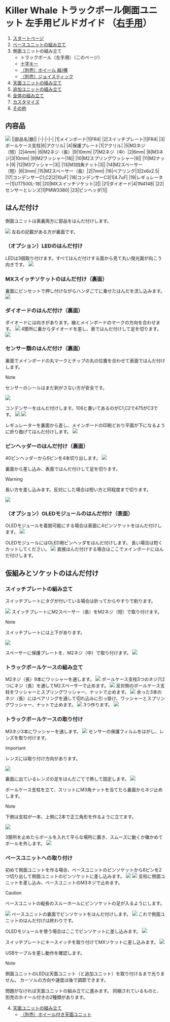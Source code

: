 # Killer Whale トラックボール側面ユニット 左手用ビルドガイド （[右手用](../右手用/3_側面ユニット_トラックボール.md)）

1. [スタートページ](../README.md)
2. [ベースユニットの組み立て](../左手用/2_ベースユニット.md)
3. 側面ユニットの組み立て
   - トラックボール（左手用）（このページ）
   - [十字キー](../左手用/3_側面ユニット_十字キー.md)
   - [（別売）ホイール 縦/横](../左手用/3_側面ユニット_ホイール.md)
   - [（別売）ジョイスティック](../左手用/3_側面ユニット_ジョイスティック.md)
4.  [天面ユニットの組み立て](../左手用/4_天面ユニット.md)
5. [追加ユニットの組み立て](../左手用/5_追加ユニット.md)
6. [全体の組み立て](../左手用/6_全体の組み立て.md)
7. [カスタマイズ](../左手用/7_カスタマイズ.md)
8. [その他](../左手用/8_その他.md)

## 内容品
![](../img/3_1_trackball_l/3_1_1_contents.jpg)
||部品名|数||
|-|-|-|-|
|1|メインボード|1|FR4|
|2|スイッチプレート|1|FR4|
|3|ボールケース支柱|6|アクリル|
|4|保護プレート|1|アクリル|
|5|M2ネジ（短）|2|4mm|
|6|M2ネジ（長）|9|10mm|
|7|M2ネジ（中）|2|6mm|
|8|M3ネジ|3|10mm|
|9|M2ワッシャー|18||
|10|M2スプリングワッシャー|9||
|11|M2ナット|9|
|12|M3ワッシャー|3||
|13|M3四角ナット|3||
|14|M2スペーサー（短）|6|3mm|
|15|M2スペーサー（長）|2|7mm|
|16|ベアリング|3|2x6x2.5|
|17|コンデンサーC1,C2|2|10uF|
|18|コンデンサーC3|1|4.7uF|
|19|レギュレーター|1|UT7500L-18|
|20|MXスイッチソケット|2||
|21|ダイオード|4|1N4148|
|22|センサーとレンズ|1|PMW3360|
|23|ピンヘッダ|1||

## はんだ付け
側面ユニットは表裏両方に部品をはんだ付けします。

![](../img/3_1_trackball_l/3_1_2_overall.jpg)
左右の記載がある方が裏面です。
### （オプション）LEDのはんだ付け
LEDは3個取り付けます。すべてはんだ付けする面から見て丸い発光面が向こう向きです。
![](../img/3_1_trackball_l/3_1_3_led.jpg)



### MXスイッチソケットのはんだ付け（裏面）
裏面にピンセットで押し付けながらハンダごてに乗せたはんだを流し込みます。
![](../img/3_1_trackball_l/3_1_4_mxsocket.jpg)

### ダイオードのはんだ付け（裏面）
ダイオードには向きがあります。線とメインボードのマークの方向を合わせます。
![](../img/c_diode.jpg)
4箇所に裏からダイオードを差し、表ではんだ付けして足を切ります。
![](../img/3_1_trackball_l/3_1_5_diodes.jpg)

### センサー類のはんだ付け（裏面）
裏面でメインボードの丸マークとチップの丸の位置を合わせて表面ではんだ付けします。
> [!NOTE]
> センサーのシールはまだ剥がさない方が安全です。

![](../img/3_1_trackball_l/3_1_6_pmw3360.jpg)

コンデンサーをはんだ付けします。106と書いてあるのがC1,C2で475がC3です。
![](../img/3_1_trackball_l/3_1_7_c_1.jpg)
![](../img/3_1_trackball_l/3_1_8_c_2.jpg)

レギュレーターを裏面から差し、メインボードの印刷どおり平面が下になるように折り曲げてはんだ付けします。
![](../img/3_1_trackball_l/3_1_9_reg.jpg)


### ピンヘッダーのはんだ付け（裏面）
40ピンヘッダーから6ピンを4本切り出します。
![](../img/c_pin_header_6.jpg)

裏面から差し込み、表面ではんだ付けして足を切ります。
> [!WARNING]
> 長い方を差し込みます。反対にした場合は短い方と同程度まで切ります。

![](../img/3_1_trackball_l/3_1_10_pin_header.jpg)

### （オプション）OLEDモジュールのはんだ付け（表面）
OLEDモジュールを着脱可能にする場合は表面に4ピンソケットをはんだ付けします。
![](../img/3_1_trackball_l/3_1_11_oled_socket.jpg)

OLEDモジュールにはOLED用ピンヘッダをはんだ付けします。    長い場合は短くカットしてください。
![](../img/c_oled_header.jpg)
直接はんだ付けする場合はここでメインボードにはんだ付けします。

## 仮組みとソケットのはんだ付け
### スイッチプレートの組み立て
スイッチプレートにタグが付いている場合は折ってからやすりで削ります。

![](../img/c_switch_l.jpg)
スイッチプレートにM2スペーサー（長）をM2ネジ（短）で取り付けます。
> [!NOTE]
> スイッチプレートには上下があります。

![](../img/3_1_trackball_l/3_1_15_switch_1.jpg)

スペーサーに保護プレートを、M2ネジ（中）で取り付けます。
![](../img/3_1_trackball_l/3_1_16_switch_2.jpg)

### トラックボールケースの組み立て
M2ネジ（長）9本にワッシャーを通します。
![](../img/3_1_trackball_l/3_1_17_m2_screws.jpg)
ボールケース支柱3つのネジ穴2つにネジ（長）を通してM2スペーサーで止めます。
![](../img/3_1_trackball_l/3_1_18_pillars_1.jpg)
反対側のボールケース支柱をワッシャーとスプリングワッシャー、ナットで止めます。
![](../img/3_1_trackball_l/3_1_19_pillars_2.jpg)
余った3本のネジ（長）にはベアリングを通して切れ込みに引っ掛け、ワッシャーとスプリングワッシャー、ナットで止めます。
![](../img/3_1_trackball_l/3_1_20_pillars_3.jpg)
3つ作ります。
![](../img/3_1_trackball_l/3_1_21_pillars_4.jpg)


### トラックボールケースの取り付け
M3ネジ3本にワッシャーを通します。
![](../img/3_1_trackball_l/3_1_22_m3_screws.jpg)
センサーの保護フィルムをはがし、レンズを取り付けます。
> [!IMPORTANT]
> レンズには取り付け方向があります。

![](../img/3_1_trackball_l/3_1_23_lens_1.jpg)

裏面に出ているレンズの足をはんだごてで熱して固定します。
![](../img/3_1_trackball_l/3_1_24_lens_2.jpg)


ボールケース支柱を立て、スリットにM3角ナットを当てたら裏面からネジ止めします。
> [!NOTE]
> 下側は支柱が一本、上側に2本で正三角形を作るように立てます。

![](../img/3_1_trackball_l/3_1_25_pillars_5.jpg)

3箇所を止めたらボールを入れて平らな場所に置き、スムーズに動くか確かめてボールを外します。
![](../img/3_1_trackball_l/3_1_25_pillars_complete.jpg)


### ベースユニットへの取り付け
初めて側面ユニットを作る場合、ベースユニットのピンソケットから6ピンを2つ切り出して側面ユニットのピンソケットに差し込みます。
![](../img/c_pin_socket_6.jpg)
![](../img/3_1_trackball_l/3_1_26_pin_socket.jpg)
支柱に側面ユニットを差し込み、ベースユニットのM3ネジで止めます。
> [!CAUTION]
> ベースユニットの縦長のスルーホールにピンソケットの足が入るようにします。

![](../img/3_1_trackball_l/3_1_27_base_1.jpg)
ベースユニットの裏面でピンソケットをはんだ付けします。
![](../img/3_1_trackball_l/3_1_28_base_2.jpg)
これで側面ユニットのはんだ付けは終わりです。


OLEDモジュールを使う場合はここでピンソケットに差し込みます。
![](../img/3_1_trackball_l/3_1_29_base_3.jpg)

スイッチプレートにキースイッチを取り付けてMXソケットに差し込みます。
![](../img/3_1_trackball_l/3_1_30_complete.jpg)

USBケーブルを差し動作を確認します。
> [!NOTE]
> 側面ユニットのLEDは天面ユニット（と追加ユニット）を取り付けるまで光りません。
> カーソルの方向や速度は後で調節できます。

問題がなければ天面ユニットの組み立てに進みます。
同梱されているものと、別売のホイール付きの2種類があります。

4. [天面ユニットの組み立て](../左手用/4_天面ユニット.md)
   - [（別売）ホイール付き天面ユニット](../左手用/4_ホイール付き天面ユニット.md)
